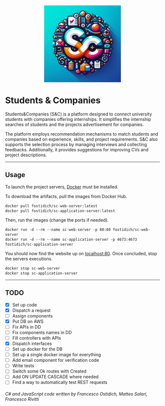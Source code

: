 <p align="center">
  <img src="documents/assets/SC-logo.png" alt="S&C logo" width="250">
</p>

# Students & Companies

Students&Companies (S&C) is a platform designed to connect university students with companies offering internships.
It simplifies the internship searches of students and the projects advertisement for companies.

The platform employs recommendation mechanisms to match students and companies based on experience, skills, and project requirements.
S&C also supports the selection process by managing interviews and collecting feedbacks.
Additionally, it provides suggestions for improving CVs and project descriptions.

- - -

## Usage

To launch the project servers, [Docker](https://docker.com) must be installed.

To download the artifacts, pull the images from Docker Hub.

```
docker pull fostidich/sc-web-server:latest
docker pull fostidich/sc-application-server:latest
```

Then, run the images (change the ports if needed).

```
docker run -d --rm --name sc-web-server -p 80:80 fostidich/sc-web-server
docker run -d --rm --name sc-application-server -p 4673:4673 fostidich/sc-application-server
```

You should now find the website up on [localhost:80](http://localhost:80).
Once concluded, stop the servers executions.

```
docker stop sc-web-server
docker stop sc-application-server
```

- - -

## TODO

- [x] Set up code
- [x] Dispatch a request
- [ ] Assign components
- [x] Put DB on AWS
- [ ] Fix APIs in DD
- [ ] Fix components names in DD
- [ ] Fill controllers with APIs
- [x] Dispatch interfaces
- [ ] Set up docker for the DB
- [ ] Set up a single docker image for everything
- [ ] Add email component for verification code
- [ ] Write tests
- [ ] Switch some Ok routes with Created
- [ ] Add ON UPDATE CASCADE where needed
- [ ] Find a way to automatically test REST requests

###### C# and JavaScript code written by Francesco Ostidich, Matteo Salari, Francesco Rivitti
